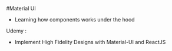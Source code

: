 #Material UI

- Learning how components works under the hood

Udemy :

 - Implement High Fidelity Designs with Material-UI and ReactJS
